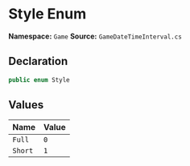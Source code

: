 # Style Enum

**Namespace:** `Game`
**Source:** `GameDateTimeInterval.cs`

## Declaration

```csharp
public enum Style
```

## Values

| Name | Value |
|------|-------|
| `Full` | `0` |
| `Short` | `1` |

